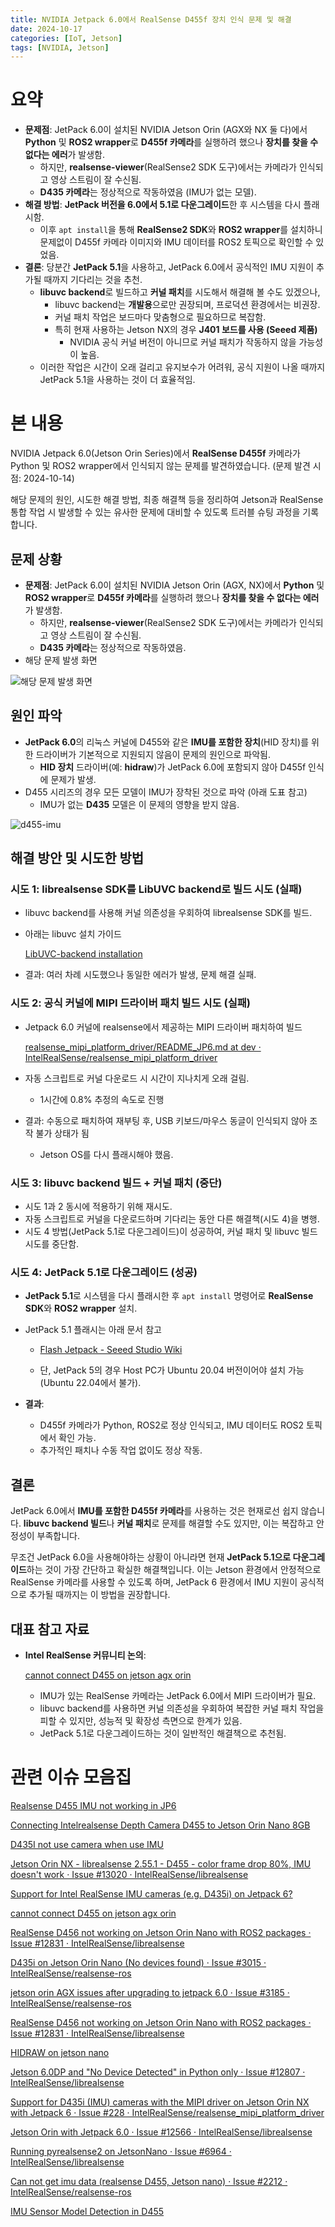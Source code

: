 ```yaml
---
title: NVIDIA Jetpack 6.0에서 RealSense D455f 장치 인식 문제 및 해결
date: 2024-10-17
categories: [IoT, Jetson]
tags: [NVIDIA, Jetson]
---
```


# 요약

- **문제점**: JetPack 6.0이 설치된 NVIDIA Jetson Orin (AGX와 NX 둘 다)에서 **Python** 및 **ROS2 wrapper**로 **D455f 카메라**를 실행하려 했으나 **장치를 찾을 수 없다는 에러**가 발생함.
    - 하지만, **realsense-viewer**(RealSense2 SDK 도구)에서는 카메라가 인식되고 영상 스트림이 잘 수신됨.
    - **D435 카메라**는 정상적으로 작동하였음 (IMU가 없는 모델).
- **해결 방법**: **JetPack 버전을 6.0에서 5.1로 다운그레이드**한 후 시스템을 다시 플래시함.
    - 이후 `apt install`을 통해 **RealSense2 SDK**와 **ROS2 wrapper**를 설치하니 문제없이 D455f 카메라 이미지와 IMU 데이터를 ROS2 토픽으로 확인할 수 있었음.
- **결론**: 당분간 **JetPack 5.1**을 사용하고, JetPack 6.0에서 공식적인 IMU 지원이 추가될 때까지 기다리는 것을 추천.
    - **libuvc backend**로 빌드하고 **커널 패치**를 시도해서 해결해 볼 수도 있겠으나,
        - libuvc backend는 **개발용**으로만 권장되며, 프로덕션 환경에서는 비권장.
        - 커널 패치 작업은 보드마다 맞춤형으로 필요하므로 복잡함.
        - 특히 현재 사용하는 Jetson NX의 경우 **J401 보드를 사용 (Seeed 제품)**
            - NVIDIA 공식 커널 버전이 아니므로 커널 패치가 작동하지 않을 가능성이 높음.
    - 이러한 작업은 시간이 오래 걸리고 유지보수가 어려워, 공식 지원이 나올 때까지 JetPack 5.1을 사용하는 것이 더 효율적임.

# 본 내용

NVIDIA Jetpack 6.0(Jetson Orin Series)에서 **RealSense D455f** 카메라가 Python 및 ROS2 wrapper에서 인식되지 않는 문제를 발견하였습니다. (문제 발견 시점: 2024-10-14)

해당 문제의 원인, 시도한 해결 방법, 최종 해결책 등을 정리하여 Jetson과 RealSense 통합 작업 시 발생할 수 있는 유사한 문제에 대비할 수 있도록 트러블 슈팅 과정을 기록합니다.

## 문제 상황

- **문제점**: JetPack 6.0이 설치된 NVIDIA Jetson Orin (AGX, NX)에서 **Python** 및 **ROS2 wrapper**로 **D455f 카메라**를 실행하려 했으나 **장치를 찾을 수 없다는 에러**가 발생함.
    - 하지만, **realsense-viewer**(RealSense2 SDK 도구)에서는 카메라가 인식되고 영상 스트림이 잘 수신됨.
    - **D435 카메라**는 정상적으로 작동하였음.
- 해당 문제 발생 화면

![해당 문제 발생 화면](/posts/20241017/image.png)

## **원인 파악**

- **JetPack 6.0**의 리눅스 커널에 D455와 같은 **IMU를 포함한 장치**(HID 장치)를 위한 드라이버가 기본적으로 지원되지 않음이 문제의 원인으로 파악됨.
    - **HID 장치** 드라이버(예: **hidraw**)가 JetPack 6.0에 포함되지 않아 D455f 인식에 문제가 발생.
- D455 시리즈의 경우 모든 모델이 IMU가 장착된 것으로 파악 (아래 도표 참고)
    - IMU가 없는 **D435** 모델은 이 문제의 영향을 받지 않음.

![d455-imu](/posts/20241017/image-1.png)

## **해결 방안 및 시도한 방법**

### **시도 1: librealsense SDK를 LibUVC backend로 빌드 시도 (실패)**

- libuvc backend를 사용해 커널 의존성을 우회하여 librealsense SDK를 빌드.
- 아래는 libuvc 설치 가이드

    [LibUVC-backend installation](https://github.com/IntelRealSense/librealsense/blob/master/doc/libuvc_installation.md)

- 결과: 여러 차례 시도했으나 동일한 에러가 발생, 문제 해결 실패.

### **시도 2: 공식 커널에 MIPI 드라이버 패치 빌드 시도 (실패)**

- Jetpack 6.0 커널에 realsense에서 제공하는 MIPI 드라이버 패치하여 빌드

    [realsense_mipi_platform_driver/README_JP6.md at dev · IntelRealSense/realsense_mipi_platform_driver](https://github.com/IntelRealSense/realsense_mipi_platform_driver/blob/dev/README_JP6.md#build-environment-prerequisites)

- 자동 스크립트로 커널 다운로드 시 시간이 지나치게 오래 걸림.
    - 1시간에 0.8% 추정의 속도로 진행
- 결과: 수동으로 패치하여 재부팅 후, USB 키보드/마우스 동글이 인식되지 않아 조작 불가 상태가 됨
    - Jetson OS를 다시 플래시해야 했음.

### **시도 3: libuvc backend 빌드 + 커널 패치 (중단)**

- 시도 1과 2 동시에 적용하기 위해 재시도.
- 자동 스크립트로 커널을 다운로드하며 기다리는 동안 다른 해결책(시도 4)을 병행.
- 시도 4 방법(JetPack 5.1로 다운그레이드)이 성공하여, 커널 패치 및 libuvc 빌드 시도를 중단함.

### **시도 4: JetPack 5.1로 다운그레이드 (성공)**

- **JetPack 5.1**로 시스템을 다시 플래시한 후 `apt install` 명령어로 **RealSense SDK**와 **ROS2 wrapper** 설치.
- JetPack 5.1 플래시는 아래 문서 참고
    - [Flash Jetpack - Seeed Studio Wiki](https://wiki.seeedstudio.com/reComputer_J4012_Flash_Jetpack/#flash-jetpack)
	
    - 단, JetPack 5의 경우 Host PC가 Ubuntu 20.04 버전이어야 설치 가능 (Ubuntu 22.04에서 불가).
    
- **결과**:
    - D455f 카메라가 Python, ROS2로 정상 인식되고, IMU 데이터도 ROS2 토픽에서 확인 가능.
    - 추가적인 패치나 수동 작업 없이도 정상 작동.

## **결론**

JetPack 6.0에서 **IMU를 포함한 D455f 카메라**를 사용하는 것은 현재로선 쉽지 않습니다. **libuvc backend 빌드**나 **커널 패치**로 문제를 해결할 수도 있지만, 이는 복잡하고 안정성이 부족합니다.

무조건 JetPack 6.0을 사용해야하는 상황이 아니라면 현재 **JetPack 5.1으로 다운그레이드**하는 것이 가장 간단하고 확실한 해결책입니다. 이는 Jetson 환경에서 안정적으로 RealSense 카메라를 사용할 수 있도록 하며, JetPack 6 환경에서 IMU 지원이 공식적으로 추가될 때까지는 이 방법을 권장합니다.

## **대표 참고 자료**

- **Intel RealSense 커뮤니티 논의**:
    
    [cannot connect D455 on jetson agx orin](https://support.intelrealsense.com/hc/en-us/community/posts/31576776977427-cannot-connect-D455-on-jetson-agx-orin?page=1#community_comment_31577939626771)
    
    - IMU가 있는 RealSense 카메라는 JetPack 6.0에서 MIPI 드라이버가 필요.
    - libuvc backend를 사용하면 커널 의존성을 우회하여 복잡한 커널 패치 작업을 피할 수 있지만, 성능적 및 확장성 측면으로 한계가 있음.
    - JetPack 5.1로 다운그레이드하는 것이 일반적인 해결책으로 추천됨.

# 관련 이슈 모음집

[Realsense D455 IMU not working in JP6](https://forums.developer.nvidia.com/t/realsense-d455-imu-not-working-in-jp6/303447)

[Connecting Intelrealsense Depth Camera D455 to Jetson Orin Nano 8GB](https://forums.developer.nvidia.com/t/connecting-intelrealsense-depth-camera-d455-to-jetson-orin-nano-8gb/296753)

[D435I not use camera when use IMU](https://forums.developer.nvidia.com/t/d435i-not-use-camera-when-use-imu/305622)

[Jetson Orin NX - librealsense 2.55.1 - D455 - color frame drop 80%, IMU doesn't work · Issue #13020 · IntelRealSense/librealsense](https://github.com/IntelRealSense/librealsense/issues/13020#top)

[Support for Intel RealSense IMU cameras (e.g. D435i) on Jetpack 6?](https://forums.developer.nvidia.com/t/support-for-intel-realsense-imu-cameras-e-g-d435i-on-jetpack-6/303774)

[cannot connect D455 on jetson agx orin](https://support.intelrealsense.com/hc/en-us/community/posts/31576776977427-cannot-connect-D455-on-jetson-agx-orin?page=1#community_comment_31577939626771)

[RealSense D456 not working on Jetson Orin Nano with ROS2 packages · Issue #12831 · IntelRealSense/librealsense](https://github.com/IntelRealSense/librealsense/issues/12831#top)

[D435i on Jetson Orin Nano (No devices found) · Issue #3015 · IntelRealSense/realsense-ros](https://github.com/IntelRealSense/realsense-ros/issues/3015#top)

[jetson orin AGX issues after upgrading to jetpack 6.0 · Issue #3185 · IntelRealSense/realsense-ros](https://github.com/IntelRealSense/realsense-ros/issues/3185#top)

[RealSense D456 not working on Jetson Orin Nano with ROS2 packages · Issue #12831 · IntelRealSense/librealsense](https://github.com/IntelRealSense/librealsense/issues/12831#top)

[HIDRAW on jetson nano](https://forums.developer.nvidia.com/t/hidraw-on-jetson-nano/285961)

[Jetson 6.0DP and "No Device Detected" in Python only · Issue #12807 · IntelRealSense/librealsense](https://github.com/IntelRealSense/librealsense/issues/12807#top)

[Support for D435i (IMU) cameras with the MIPI driver on Jetson Orin NX with Jetpack 6 · Issue #228 · IntelRealSense/realsense_mipi_platform_driver](https://github.com/IntelRealSense/realsense_mipi_platform_driver/issues/228#top)

[Jetson Orin with Jetpack 6.0 · Issue #12566 · IntelRealSense/librealsense](https://github.com/IntelRealSense/librealsense/issues/12566#top)

[Running pyrealsense2 on JetsonNano · Issue #6964 · IntelRealSense/librealsense](https://github.com/IntelRealSense/librealsense/issues/6964#top)

[Can not get imu data (realsense D455, Jetson nano) · Issue #2212 · IntelRealSense/realsense-ros](https://github.com/IntelRealSense/realsense-ros/issues/2212#top)

[IMU Sensor Model Detection in D455](https://support.intelrealsense.com/hc/en-us/community/posts/4409300648595-IMU-Sensor-Model-Detection-in-D455)
